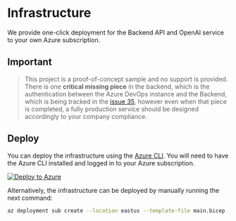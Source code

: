 # Infrastructure

We provide one-click deployment for the Backend API and OpenAI service to your own Azure subscription.

## Important

> This project is a proof-of-concept sample and no support is provided. There is one **critical missing piece** in the backend, which is the authentication between the Azure DevOps instance and the Backend, which is being tracked in the [issue 35](https://github.com/microsoft/azure-devops-copilot/issues/35), however even when that piece is completed, a fully production service should be designed accordingly to your company compliance.

## Deploy

You can deploy the infrastructure using the [Azure CLI](https://learn.microsoft.com/en-us/cli/azure/install-azure-cli). You will need to have the Azure CLI installed and logged in to your Azure subscription.

[![Deploy to Azure](https://aka.ms/deploytoazurebutton)](https://portal.azure.com/#create/Microsoft.Template/uri/https%3A%2F%2Fraw.githubusercontent.com%2FAzure-Samples%2Fazure-devops-copilot-extension%2Fmain%2Finfra%2Fmain.bicep)

Alternatively, the infrastructure can be deployed by manually running the next command:

```sh
az deployment sub create --location eastus --template-file main.bicep
```
